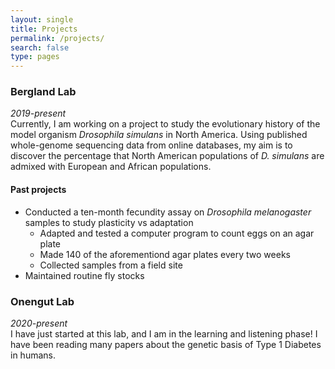 ```yaml
---
layout: single
title: Projects
permalink: /projects/
search: false
type: pages
---
```

   ### Bergland Lab
   *2019-present* <br>
   Currently, I am working on a project to study the evolutionary history of the model organism *Drosophila simulans* in North America. Using published whole-genome sequencing data from online databases, my aim is to discover the percentage that North American populations of *D. simulans* are admixed with European and African populations. <br>
   #### Past projects
   * Conducted a ten-month fecundity assay on *Drosophila melanogaster* samples to study plasticity vs adaptation
     - Adapted and tested a computer program to count eggs on an agar plate
     - Made 140 of the aforementiond agar plates every two weeks
     - Collected samples from a field site
   * Maintained routine fly stocks

   ### Onengut Lab
   *2020-present* <br>
   I have just started at this lab, and I am in the learning and listening phase! I have been reading many papers about the genetic basis of Type 1 Diabetes in humans.
